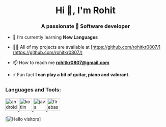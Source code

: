 <h1 align="center">Hi 👋, I'm Rohit</h1>
<h3 align="center">A passionate 🤖 Software developer</h3>

- 🌱 I’m currently learning **New Languages**

- 👨‍💻 All of my projects are available at [https://github.com/rohitkr0807/](https://github.com/rohitkr0807/)

- 📫 How to reach me **rohitkr0807@gmail.com**

- ⚡ Fun fact **I can play a bit of guitar, piano and valorant.**

<h3 align="left">Languages and Tools:</h3>
<p align="left"> 
  <a href="https://developer.android.com" target="_blank"> <img src="https://www.vectorlogo.zone/logos/android/android-icon.svg" alt="android" width="40" height="40"/> </a> 
  <a href="https://kotlinlang.org" target="_blank"> <img src="https://www.vectorlogo.zone/logos/kotlinlang/kotlinlang-icon.svg" alt="kotlin" width="40" height="40"/> </a> 
  <a href="https://www.java.com" target="_blank"> <img src="https://www.vectorlogo.zone/logos/java/java-icon.svg" alt="java" width="40" height="40"/> </a>
  <a href="https://firebase.google.com/" target="_blank"> <img src="https://www.vectorlogo.zone/logos/firebase/firebase-icon.svg" alt="firebase" width="40" height="40"/> </a> 
</p>


[![Hello visitors](https://visitor-badge.glitch.me/badge?page_id=rohitkr0807.rohitkr0807)]



